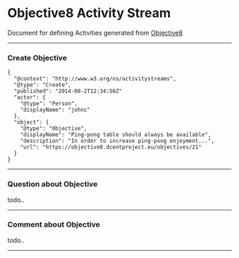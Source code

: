 # Objective8 Activity Stream

Document for defining Activities generated from [Objective8](https://objective8.dcentproject.eu)

---
### Create Objective

```
{
  "@context": "http://www.w3.org/ns/activitystreams",
  "@type": "Create",
  "published": "2014-08-2T12:34:56Z"
  "actor": {
    "@type": "Person",
    "displayName": "johnc"
  },
  "object": {
    "@type": "Objective",
    "displayName": "Ping-pong table should always be available",
    "description": "In order to increase ping-pong enjoyment...",
    "url": "https://objective8.dcentproject.eu/objectives/21"
  }
}
```

---
### Question about Objective

todo..

---
### Comment about Objective

todo..

---


